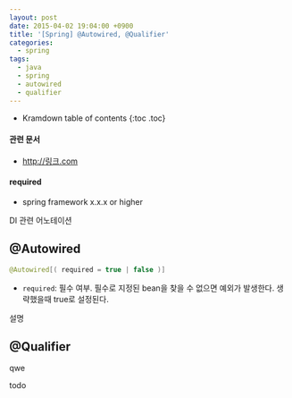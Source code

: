```yaml
---
layout: post
date: 2015-04-02 19:04:00 +0900
title: '[Spring] @Autowired, @Qualifier'
categories:
  - spring
tags:
  - java
  - spring
  - autowired
  - qualifier
---
```


* Kramdown table of contents
{:toc .toc}

#### 관련 문서

- http://링크.com

#### required

- spring framework x.x.x or higher

DI 관련 어노테이션

## @Autowired

```java
@Autowired[( required = true | false )]
```

- `required`: 필수 여부. 필수로 지정된 bean을 찾을 수 없으면 예외가 발생한다. 생략했을때 true로 설정된다.

설명

## @Qualifier

qwe

todo
